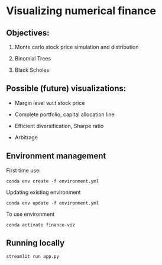 # Visualizing numerical finance

## Objectives:

1. Monte carlo stock price simulation and distribution

2. Binomial Trees

3. Black Scholes

## Possible (future) visualizations:

* Margin level w.r.t stock price

* Complete portfolio, capital allocation line

* Efficient diversification, Sharpe ratio

* Arbitrage

## Environment management

First time use:
```
conda env create -f environment.yml
```

Updating existing environment
```
conda env update -f environment.yml
```

To use environment
```
conda activate finance-viz
```

## Running locally
```
streamlit run app.py
```